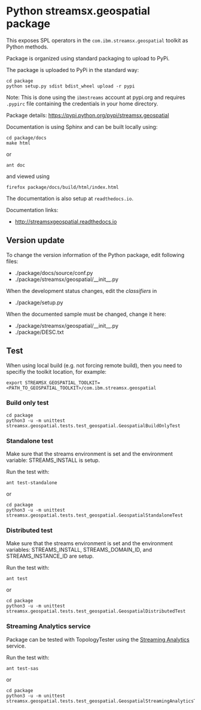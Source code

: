 # Python streamsx.geospatial package

This exposes SPL operators in the `com.ibm.streamsx.geospatial` toolkit as Python methods.

Package is organized using standard packaging to upload to PyPi.

The package is uploaded to PyPi in the standard way:
```
cd package
python setup.py sdist bdist_wheel upload -r pypi
```
Note: This is done using the `ibmstreams` account at pypi.org and requires `.pypirc` file containing the credentials in your home directory.

Package details: https://pypi.python.org/pypi/streamsx.geospatial

Documentation is using Sphinx and can be built locally using:
```
cd package/docs
make html
```

or

    ant doc

and viewed using
```
firefox package/docs/build/html/index.html
```

The documentation is also setup at `readthedocs.io`.

Documentation links:
* http://streamsxgeospatial.readthedocs.io

## Version update

To change the version information of the Python package, edit following files:

- ./package/docs/source/conf.py
- ./package/streamsx/geospatial/\_\_init\_\_.py

When the development status changes, edit the *classifiers* in

- ./package/setup.py

When the documented sample must be changed, change it here:

- ./package/streamsx/geospatial/\_\_init\_\_.py
- ./package/DESC.txt


## Test

When using local build (e.g. not forcing remote build), then you need to specifiy the toolkit location, for example:

    export STREAMSX_GEOSPATIAL_TOOLKIT=<PATH_TO_GEOSPATIAL_TOOLKIT>/com.ibm.streamsx.geospatial


### Build only test


```
cd package
python3 -u -m unittest streamsx.geospatial.tests.test_geospatial.GeospatialBuildOnlyTest
```



### Standalone test

Make sure that the streams environment is set and the environment variable:
STREAMS_INSTALL is setup.

Run the test with:

    ant test-standalone

or

```
cd package
python3 -u -m unittest streamsx.geospatial.tests.test_geospatial.GeospatialStandaloneTest
```



### Distributed test

Make sure that the streams environment is set and the environment variables:
STREAMS_INSTALL, STREAMS_DOMAIN_ID, and STREAMS_INSTANCE_ID are setup.

Run the test with:

    ant test

or

```
cd package
python3 -u -m unittest streamsx.geospatial.tests.test_geospatial.GeospatialDistributedTest
```



### Streaming Analytics service

Package can be tested with TopologyTester using the [Streaming Analytics](https://www.ibm.com/cloud/streaming-analytics) service.

Run the test with:

    ant test-sas

or

```
cd package
python3 -u -m unittest streamsx.geospatial.tests.test_geospatial.GeospatialStreamingAnalyticsTest
```

